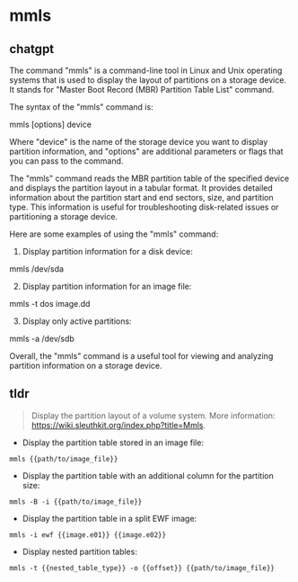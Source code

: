 # mmls 
## chatgpt 
The command "mmls" is a command-line tool in Linux and Unix operating systems that is used to display the layout of partitions on a storage device. It stands for "Master Boot Record (MBR) Partition Table List" command.

The syntax of the "mmls" command is:

mmls [options] device

Where "device" is the name of the storage device you want to display partition information, and "options" are additional parameters or flags that you can pass to the command.

The "mmls" command reads the MBR partition table of the specified device and displays the partition layout in a tabular format. It provides detailed information about the partition start and end sectors, size, and partition type. This information is useful for troubleshooting disk-related issues or partitioning a storage device.

Here are some examples of using the "mmls" command:

1. Display partition information for a disk device:

mmls /dev/sda

2. Display partition information for an image file:

mmls -t dos image.dd

3. Display only active partitions:

mmls -a /dev/sdb

Overall, the "mmls" command is a useful tool for viewing and analyzing partition information on a storage device. 

## tldr 
 
> Display the partition layout of a volume system.
> More information: <https://wiki.sleuthkit.org/index.php?title=Mmls>.

- Display the partition table stored in an image file:

`mmls {{path/to/image_file}}`

- Display the partition table with an additional column for the partition size:

`mmls -B -i {{path/to/image_file}}`

- Display the partition table in a split EWF image:

`mmls -i ewf {{image.e01}} {{image.e02}}`

- Display nested partition tables:

`mmls -t {{nested_table_type}} -o {{offset}} {{path/to/image_file}}`
